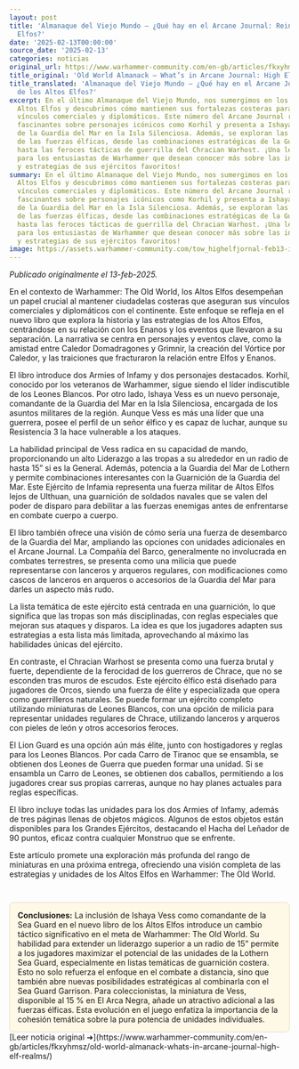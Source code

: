 ```yaml
---
layout: post
title: 'Almanaque del Viejo Mundo – ¿Qué hay en el Arcane Journal: Reinos de los Altos
  Elfos?'
date: '2025-02-13T00:00:00'
source_date: '2025-02-13'
categories: noticias
original_url: https://www.warhammer-community.com/en-gb/articles/fkxyhmsz/old-world-almanack-whats-in-arcane-journal-high-elf-realms/
title_original: 'Old World Almanack – What’s in Arcane Journal: High Elf Realms?'
title_translated: 'Almanaque del Viejo Mundo – ¿Qué hay en el Arcane Journal: Reinos
  de los Altos Elfos?'
excerpt: En el último Almanaque del Viejo Mundo, nos sumergimos en los Reinos de los
  Altos Elfos y descubrimos cómo mantienen sus fortalezas costeras para asegurar sus
  vínculos comerciales y diplomáticos. Este número del Arcane Journal revela detalles
  fascinantes sobre personajes icónicos como Korhil y presenta a Ishaya Vess, la comandante
  de la Guardia del Mar en la Isla Silenciosa. Además, se exploran las tácticas únicas
  de las fuerzas élficas, desde las combinaciones estratégicas de la Guardia del Mar
  hasta las feroces tácticas de guerrilla del Chracian Warhost. ¡Una lectura imprescindible
  para los entusiastas de Warhammer que desean conocer más sobre las intrincadas historias
  y estrategias de sus ejércitos favoritos!
summary: En el último Almanaque del Viejo Mundo, nos sumergimos en los Reinos de los
  Altos Elfos y descubrimos cómo mantienen sus fortalezas costeras para asegurar sus
  vínculos comerciales y diplomáticos. Este número del Arcane Journal revela detalles
  fascinantes sobre personajes icónicos como Korhil y presenta a Ishaya Vess, la comandante
  de la Guardia del Mar en la Isla Silenciosa. Además, se exploran las tácticas únicas
  de las fuerzas élficas, desde las combinaciones estratégicas de la Guardia del Mar
  hasta las feroces tácticas de guerrilla del Chracian Warhost. ¡Una lectura imprescindible
  para los entusiastas de Warhammer que desean conocer más sobre las intrincadas historias
  y estrategias de sus ejércitos favoritos!
image: https://assets.warhammer-community.com/tow_highelfjornal-feb13-image1_wide-2jo4ymhlgs.jpg
---
```


*Publicado originalmente el 13-feb-2025.*


En el contexto de Warhammer: The Old World, los Altos Elfos desempeñan un papel crucial al mantener ciudadelas costeras que aseguran sus vínculos comerciales y diplomáticos con el continente. Este enfoque se refleja en el nuevo libro que explora la historia y las estrategias de los Altos Elfos, centrándose en su relación con los Enanos y los eventos que llevaron a su separación. La narrativa se centra en personajes y eventos clave, como la amistad entre Caledor Domadragones y Grimnir, la creación del Vórtice por Caledor, y las traiciones que fracturaron la relación entre Elfos y Enanos.

El libro introduce dos Armies of Infamy y dos personajes destacados. Korhil, conocido por los veteranos de Warhammer, sigue siendo el líder indiscutible de los Leones Blancos. Por otro lado, Ishaya Vess es un nuevo personaje, comandante de la Guardia del Mar en la Isla Silenciosa, encargada de los asuntos militares de la región. Aunque Vess es más una líder que una guerrera, posee el perfil de un señor élfico y es capaz de luchar, aunque su Resistencia 3 la hace vulnerable a los ataques.

La habilidad principal de Vess radica en su capacidad de mando, proporcionando un alto Liderazgo a las tropas a su alrededor en un radio de hasta 15” si es la General. Además, potencia a la Guardia del Mar de Lothern y permite combinaciones interesantes con la Guarnición de la Guardia del Mar. Este Ejército de Infamia representa una fuerza militar de Altos Elfos lejos de Ulthuan, una guarnición de soldados navales que se valen del poder de disparo para debilitar a las fuerzas enemigas antes de enfrentarse en combate cuerpo a cuerpo.

El libro también ofrece una visión de cómo sería una fuerza de desembarco de la Guardia del Mar, ampliando las opciones con unidades adicionales en el Arcane Journal. La Compañía del Barco, generalmente no involucrada en combates terrestres, se presenta como una milicia que puede representarse con lanceros y arqueros regulares, con modificaciones como cascos de lanceros en arqueros o accesorios de la Guardia del Mar para darles un aspecto más rudo.

La lista temática de este ejército está centrada en una guarnición, lo que significa que las tropas son más disciplinadas, con reglas especiales que mejoran sus ataques y disparos. La idea es que los jugadores adapten sus estrategias a esta lista más limitada, aprovechando al máximo las habilidades únicas del ejército.

En contraste, el Chracian Warhost se presenta como una fuerza brutal y fuerte, dependiente de la ferocidad de los guerreros de Chrace, que no se esconden tras muros de escudos. Este ejército élfico está diseñado para jugadores de Orcos, siendo una fuerza de élite y especializada que opera como guerrilleros naturales. Se puede formar un ejército completo utilizando miniaturas de Leones Blancos, con una opción de milicia para representar unidades regulares de Chrace, utilizando lanceros y arqueros con pieles de león y otros accesorios feroces.

El Lion Guard es una opción aún más élite, junto con hostigadores y reglas para los Leones Blancos. Por cada Carro de Tiranoc que se ensambla, se obtienen dos Leones de Guerra que pueden formar una unidad. Si se ensambla un Carro de Leones, se obtienen dos caballos, permitiendo a los jugadores crear sus propias carreras, aunque no hay planes actuales para reglas específicas.

El libro incluye todas las unidades para los dos Armies of Infamy, además de tres páginas llenas de objetos mágicos. Algunos de estos objetos están disponibles para los Grandes Ejércitos, destacando el Hacha del Leñador de 90 puntos, eficaz contra cualquier Monstruo que se enfrente.

Este artículo promete una exploración más profunda del rango de miniaturas en una próxima entrega, ofreciendo una visión completa de las estrategias y unidades de los Altos Elfos en Warhammer: The Old World.

<div style="margin-top:3em;padding:1em;background:#fef8e6;border:1px solid #eadbbd;border-radius:8px;">
<strong>Conclusiones:</strong> La inclusión de Ishaya Vess como comandante de la Sea Guard en el nuevo libro de los Altos Elfos introduce un cambio táctico significativo en el meta de Warhammer: The Old World. Su habilidad para extender un liderazgo superior a un radio de 15” permite a los jugadores maximizar el potencial de las unidades de la Lothern Sea Guard, especialmente en listas temáticas de guarnición costera. Esto no solo refuerza el enfoque en el combate a distancia, sino que también abre nuevas posibilidades estratégicas al combinarla con el Sea Guard Garrison. Para coleccionistas, la miniatura de Vess, disponible al 15 % en El Arca Negra, añade un atractivo adicional a las fuerzas élficas. Esta evolución en el juego enfatiza la importancia de la cohesión temática sobre la pura potencia de unidades individuales.
</div>
[Leer noticia original ➜](https://www.warhammer-community.com/en-gb/articles/fkxyhmsz/old-world-almanack-whats-in-arcane-journal-high-elf-realms/)
